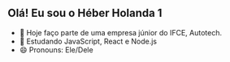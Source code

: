## Olá! Eu sou o Héber Holanda 1

- 🔭 Hoje faço parte de uma empresa júnior do IFCE, Autotech.
- 🌱 Estudando JavaScript, React e Node.js 
- 😄 Pronouns: Ele/Dele

